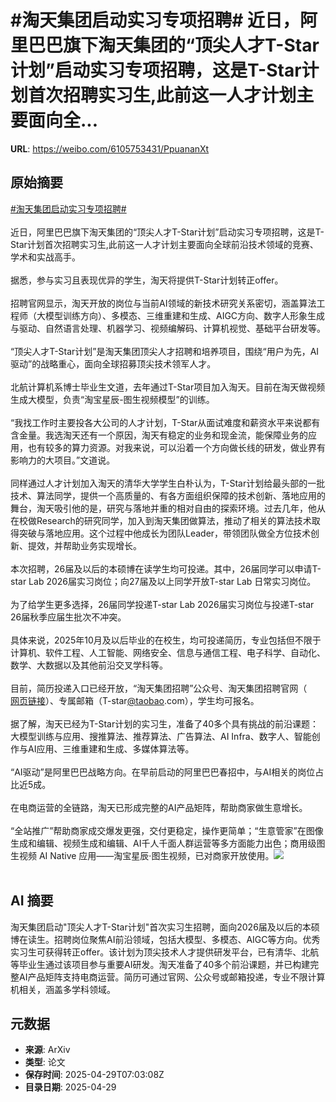 # #淘天集团启动实习专项招聘# 近日，阿里巴巴旗下淘天集团的“顶尖人才T-Star计划”启动实习专项招聘，这是T-Star计划首次招聘实习生,此前这一人才计划主要面向全...

**URL**: https://weibo.com/6105753431/PpuananXt

## 原始摘要

<a href="https://m.weibo.cn/search?containerid=231522type%3D1%26t%3D10%26q%3D%23%E6%B7%98%E5%A4%A9%E9%9B%86%E5%9B%A2%E5%90%AF%E5%8A%A8%E5%AE%9E%E4%B9%A0%E4%B8%93%E9%A1%B9%E6%8B%9B%E8%81%98%23&amp;extparam=%23%E6%B7%98%E5%A4%A9%E9%9B%86%E5%9B%A2%E5%90%AF%E5%8A%A8%E5%AE%9E%E4%B9%A0%E4%B8%93%E9%A1%B9%E6%8B%9B%E8%81%98%23" data-hide=""><span class="surl-text">#淘天集团启动实习专项招聘#</span></a> <br><br>近日，阿里巴巴旗下淘天集团的“顶尖人才T-Star计划”启动实习专项招聘，这是T-Star计划首次招聘实习生,此前这一人才计划主要面向全球前沿技术领域的竞赛、学术和实战高手。<br><br>据悉，参与实习且表现优异的学生，淘天将提供T-Star计划转正offer。<br><br>招聘官网显示，淘天开放的岗位与当前AI领域的新技术研究关系密切，涵盖算法工程师（大模型训练方向）、多模态、三维重建和生成、AIGC方向、数字人形象生成与驱动、自然语言处理、机器学习、视频编解码、计算机视觉、基础平台研发等。<br><br>“顶尖人才T-Star计划”是淘天集团顶尖人才招聘和培养项目，围绕“用户为先，AI驱动”的战略重心，面向全球招募顶尖技术领军人才。<br><br>北航计算机系博士毕业生文道，去年通过T-Star项目加入淘天。目前在淘天做视频生成大模型，负责“淘宝星辰-图生视频模型”的训练。<br><br>“我找工作时主要投各大公司的人才计划，T-Star从面试难度和薪资水平来说都有含金量。我选淘天还有一个原因，淘天有稳定的业务和现金流，能保障业务的应用，也有较多的算力资源。对我来说，可以沿着一个方向做长线的研发，做业界有影响力的大项目。”文道说。<br><br>同样通过人才计划加入淘天的清华大学学生白朴认为，T-Star计划给最头部的一批技术、算法同学，提供一个高质量的、有各方面组织保障的技术创新、落地应用的舞台，淘天吸引他的是，研究与落地并重的相对自由的探索环境。过去几年，他从在校做Research的研究同学，加入到淘天集团做算法，推动了相关的算法技术取得突破与落地应用。这个过程中他成长为团队Leader，带领团队做全方位技术创新、提效，并帮助业务实现增长。<br><br>本次招聘，26届及以后的本硕博在读学生均可投递。其中，26届同学可以申请T-star Lab 2026届实习岗位；向27届及以上同学开放T-star Lab 日常实习岗位。<br><br>为了给学生更多选择，26届同学投递T-star Lab 2026届实习岗位与投递T-star 26届秋季应届生批次不冲突。<br><br>具体来说，2025年10月及以后毕业的在校生，均可投递简历，专业包括但不限于计算机、软件工程、人工智能、网络安全、信息与通信工程、电子科学、自动化、数学、大数据以及其他前沿交叉学科等。<br><br>目前，简历投递入口已经开放，“淘天集团招聘”公众号、淘天集团招聘官网（<a href="https://weibo.cn/sinaurl?u=https%3A%2F%2Ftalent.taotian.com" data-hide=""><span class="url-icon"><img style="width: 1rem;height: 1rem" src="https://h5.sinaimg.cn/upload/2015/09/25/3/timeline_card_small_web_default.png" referrerpolicy="no-referrer"></span><span class="surl-text">网页链接</span></a>）、专属邮箱（T-star<a href="https://weibo.com/n/taobao">@taobao</a>.com），学生均可报名。<br><br>据了解，淘天已经为T-Star计划的实习生，准备了40多个具有挑战的前沿课题：大模型训练与应用、搜推算法、推荐算法、广告算法、AI Infra、数字人、智能创作与AI应用、三维重建和生成、多媒体算法等。<br><br>“AI驱动”是阿里巴巴战略方向。在早前启动的阿里巴巴春招中，与AI相关的岗位占比近5成。<br><br>在电商运营的全链路，淘天已形成完整的AI产品矩阵，帮助商家做生意增长。<br><br>“全站推广”帮助商家成交爆发更强，交付更稳定，操作更简单；“生意管家”在图像生成和编辑、视频生成和编辑、AI千人千面人群运营等多方面能力出色；商用级图生视频 AI Native 应用——淘宝星辰·图生视频，已对商家开放使用。<img style="" src="https://tvax2.sinaimg.cn/large/006Fd7o3gy1i0xjzky5i2j30o11anh2j.jpg" referrerpolicy="no-referrer"><br><br>

## AI 摘要

淘天集团启动"顶尖人才T-Star计划"首次实习生招聘，面向2026届及以后的本硕博在读生。招聘岗位聚焦AI前沿领域，包括大模型、多模态、AIGC等方向。优秀实习生可获得转正offer。该计划为顶尖技术人才提供研发平台，已有清华、北航等毕业生通过该项目参与重要AI研发。淘天准备了40多个前沿课题，并已构建完整AI产品矩阵支持电商运营。简历可通过官网、公众号或邮箱投递，专业不限计算机相关，涵盖多学科领域。

## 元数据

- **来源**: ArXiv
- **类型**: 论文
- **保存时间**: 2025-04-29T07:03:08Z
- **目录日期**: 2025-04-29
